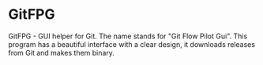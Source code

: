 # GitFPG
GitFPG - GUI helper for Git. The name stands for "Git Flow Pilot Gui". This program has a beautiful interface with a clear design, it downloads releases from Git and makes them binary.
